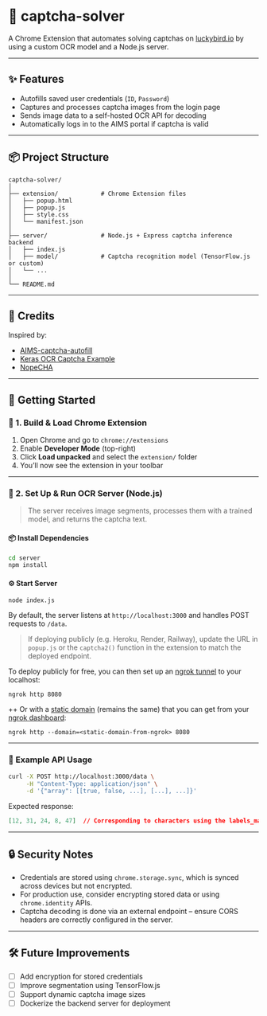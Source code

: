 # 🔐 captcha-solver

A Chrome Extension that automates solving captchas on [luckybird.io](https://luckybird.io/) by using a custom OCR model and a Node.js server.

---

## ✨ Features

- Autofills saved user credentials (`ID`, `Password`)
- Captures and processes captcha images from the login page
- Sends image data to a self-hosted OCR API for decoding
- Automatically logs in to the AIMS portal if captcha is valid

---

## 📦 Project Structure

```
captcha-solver/
│
├── extension/            # Chrome Extension files
│   ├── popup.html
│   ├── popup.js
│   ├── style.css
│   └── manifest.json
│
├── server/               # Node.js + Express captcha inference backend
│   ├── index.js
│   ├── model/            # Captcha recognition model (TensorFlow.js or custom)
│   └── ...
│
└── README.md
```

---

## 🧠 Credits

Inspired by:

- [AIMS-captcha-autofill](https://github.com/Arpit14387/AIMS-captcha-autofill)
- [Keras OCR Captcha Example](https://keras.io/examples/vision/captcha_ocr/)
- [NopeCHA](https://github.com/NopeCHALLC/nopecha-extension/tree/main)
---

## 🚀 Getting Started

### 🧩 1. Build & Load Chrome Extension

1. Open Chrome and go to `chrome://extensions`
2. Enable **Developer Mode** (top-right)
3. Click **Load unpacked** and select the `extension/` folder
4. You’ll now see the extension in your toolbar

---

### 🧠 2. Set Up & Run OCR Server (Node.js)

> The server receives image segments, processes them with a trained model, and returns the captcha text.

#### 📦 Install Dependencies

```bash
cd server
npm install
```

#### ⚙️ Start Server

```bash
node index.js
```

By default, the server listens at `http://localhost:3000` and handles POST requests to `/data`.

> If deploying publicly (e.g. Heroku, Render, Railway), update the URL in `popup.js` or the `captcha2()` function in the extension to match the deployed endpoint.

To deploy publicly for free, you can then set up an [ngrok tunnel](https://ngrok.com/our-product/secure-tunnels) to your localhost:
```
ngrok http 8080
```

++ Or with a [static domain](https://ngrok.com/blog-post/free-static-domains-ngrok-users) (remains the same) that you can get from your [ngrok dashboard](https://dashboard.ngrok.com/domains):
```
ngrok http --domain=<static-domain-from-ngrok> 8080
```

---

### 🧪 Example API Usage

```bash
curl -X POST http://localhost:3000/data \
     -H "Content-Type: application/json" \
     -d '{"array": [[true, false, ...], [...], ...]}'
```

Expected response:
```json
[12, 31, 24, 8, 47]  // Corresponding to characters using the labels_map
```

---

## 🔒 Security Notes

- Credentials are stored using `chrome.storage.sync`, which is synced across devices but not encrypted.
- For production use, consider encrypting stored data or using `chrome.identity` APIs.
- Captcha decoding is done via an external endpoint – ensure CORS headers are correctly configured in the server.

---

## 🛠 Future Improvements

- [ ] Add encryption for stored credentials
- [ ] Improve segmentation using TensorFlow.js
- [ ] Support dynamic captcha image sizes
- [ ] Dockerize the backend server for deployment
